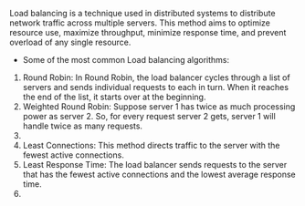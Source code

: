 Load balancing is a technique used in distributed systems to distribute network traffic across multiple servers. This method aims to optimize resource use, maximize throughput, minimize response time, and prevent overload of any single resource.

- Some of the most common Load balancing algorithms:
1. Round Robin: In Round Robin, the load balancer cycles through a list of servers and sends individual requests to each in turn. When it reaches the end of the list, it starts over at the beginning.
2. Weighted Round Robin: Suppose server 1 has twice as much processing power as server 2. So, for every request server 2 gets, server 1 will handle twice as many requests.
3. 
4. Least Connections: This method directs traffic to the server with the fewest active connections. 
5. Least Response Time: The load balancer sends requests to the server that has the fewest active connections and the lowest average response time.
6. 